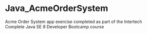 # Java_AcmeOrderSystem

Acme Order System app exercise completed as part of the Intertech Complete Java SE 8 Developer Bootcamp course
